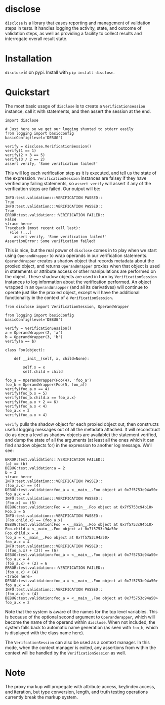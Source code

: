 disclose
========

`disclose` is a library that eases reporting and management of validation
 steps in tests.  It handles logging the activity, state, and outcome of
 validation steps, as well as providing a facility to collect results and
 interrogate overall result state.

Installation
============

`disclose` is on pypi.  Install with `pip install disclose`.

Quickstart
==========

The most basic usage of `disclose` is to create a `VerificationSession`
 instance, call it with statements, and then assert the session at the end.

    import disclose
    
    # Just here so we get our logging shunted to stderr easily
    from logging import basicConfig
    basicConfig(level='DEBUG')
    
    verify = disclose.VerificationSession()
    verify(1 == 1)
    verify(2 + 3 == 5)
    verify(3 / 2 == 2)
    assert verify, 'Some verification failed!'

This will log each verification step as it is executed, and tell us the state
 of the expression.  `VerificationSession` instances are falsey if they have
 verified any failing statements, so `assert verify` will assert if any of the
 verification steps are failed.  Our output will be:
 
    INFO:test.validation:::VERIFICATION PASSED::
    True
    INFO:test.validation:::VERIFICATION PASSED::
    True
    ERROR:test.validation:::VERIFICATION FAILED::
    False
    <trace here>
    Traceback (most recent call last):
      File (...)
        assert verify, 'Some verification failed!'
    AssertionError: Some verification failed!

This is nice, but the real power of `disclose` comes in to play when we start
 using `OperandWrapper` to wrap operands in our verification statements.
  `OperandWrapper` creates a shadow object that records metadata about the
 proxied object, and returns `OperandWrapper` proxies when that object is used
 in statements or attribute access or other manipulations are performed on the
 object.  These shadow objects are used in turn by `VerificationSession`
 instances to log information about the verification performed.  An object
 wrapped in an `OperandWrappper` (and all its derivatives) will continue to
 operate just like the proxied object, except will have the additional
 functionality in the context of a `VerificationSession`.
 
    from disclose import VerificationSession, OperandWrapper
    
    from logging import basicConfig
    basicConfig(level='DEBUG')
    
    verify = VerificationSession()
    a = OperandWrapper(2, 'a')
    b = OperandWrapper(3, 'b')
    verify(a == b)
    
    class Foo(object):
        
        def __init__(self, x, child=None):
            
            self.x = x
            self.child = child
    
    foo_a = OperandWrapper(Foo(4), 'foo_a')
    foo_b = OperandWrapper(Foo(5, foo_a))
    verify(foo_a.x == 4)
    verify(foo_b.x = 5)
    verify(foo_b.child.x == foo_a.x)
    verify(foo_a.x + 2 == 6)
    verify(foo_a.x < 4)
    foo_a.x = 2
    verify(foo_a.x < 4)

`verify` pulls the shadow object for each proxied object out, then constructs
 useful logging messages out of all the metadata attached.  It will reconstruct
 (to as deep a level as shadow objects are available) the statement verified,
 and dump the state of all the arguments (at least all the ones which it can
 find shadow objects for) in the expression to another log message.  We'll see:
 
    ERROR:test.validation:::VERIFICATION FAILED::
    (a) == (b)
    DEBUG:test.validation:a = 2
    b = 3
    <trace here>
    INFO:test.validation:::VERIFICATION PASSED::
    (foo_a.x) == (4)
    DEBUG:test.validation:foo_a = <__main__.Foo object at 0x7f5753c94a50>
    foo_a.x = 4
    INFO:test.validation:::VERIFICATION PASSED::
    (Foo.x) == (5)
    DEBUG:test.validation:Foo = <__main__.Foo object at 0x7f5753c94b10>
    Foo.x = 5
    INFO:test.validation:::VERIFICATION PASSED::
    (Foo.child.x) == (foo_a.x)
    DEBUG:test.validation:Foo = <__main__.Foo object at 0x7f5753c94b10>
    Foo.child = <__main__.Foo object at 0x7f5753c94a50>
    Foo.child.x = 4
    foo_a = <__main__.Foo object at 0x7f5753c94a50>
    foo_a.x = 4
    INFO:test.validation:::VERIFICATION PASSED::
    ((foo_a.x) + (2)) == (6)
    DEBUG:test.validation:foo_a = <__main__.Foo object at 0x7f5753c94a50>
    foo_a.x = 4
    (foo_a.x) + (2) = 6
    ERROR:test.validation:::VERIFICATION FAILED::
    (foo_a.x) < (4)
    <trace here>
    DEBUG:test.validation:foo_a = <__main__.Foo object at 0x7f5753c94a50>
    foo_a.x = 4
    INFO:test.validation:::VERIFICATION PASSED::
    (foo_a.x) < (4)
    DEBUG:test.validation:foo_a = <__main__.Foo object at 0x7f5753c94a50>
    foo_a.x = 2

Note that the system is aware of the names for the top level variables.  This
 is because of the optional second argument to `OperandWrapper`, which will
 become the name of the operand within `disclose`.  When not included, the
 system falls back to automatic name generation (as seen with `foo_b`, which
 is displayed with the class name here).

The `VerifcationSession` can also be used as a context manager.  In this mode,
 when the context manager is exited, any assertions from within the context
 will be handled by the `VerificationSession` as well.

Note
====

The proxy markup will propegate with attribute access, key/index access,
 and iteration, but type conversion, length, and truth testing operations
 currently break the markup system.